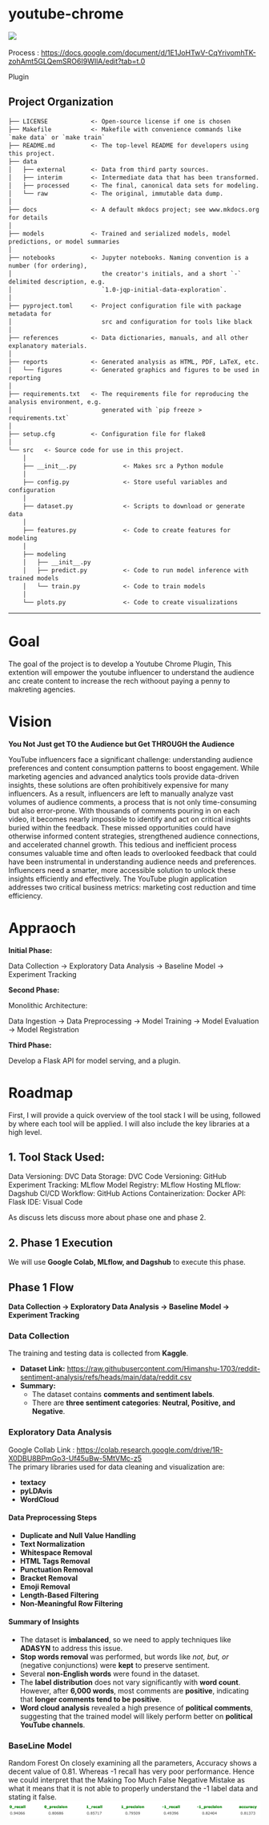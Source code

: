# youtube-chrome

<a target="_blank" href="https://cookiecutter-data-science.drivendata.org/">
    <img src="https://img.shields.io/badge/CCDS-Project%20template-328F97?logo=cookiecutter" />
</a>

Process : https://docs.google.com/document/d/1E1JoHTwV-CqYrivomhTK-zohAmt5GLQemSRO6I9WIlA/edit?tab=t.0

Plugin 

## Project Organization

```
├── LICENSE            <- Open-source license if one is chosen
├── Makefile           <- Makefile with convenience commands like `make data` or `make train`
├── README.md          <- The top-level README for developers using this project.
├── data
│   ├── external       <- Data from third party sources.
│   ├── interim        <- Intermediate data that has been transformed.
│   ├── processed      <- The final, canonical data sets for modeling.
│   └── raw            <- The original, immutable data dump.
│
├── docs               <- A default mkdocs project; see www.mkdocs.org for details
│
├── models             <- Trained and serialized models, model predictions, or model summaries
│
├── notebooks          <- Jupyter notebooks. Naming convention is a number (for ordering),
│                         the creator's initials, and a short `-` delimited description, e.g.
│                         `1.0-jqp-initial-data-exploration`.
│
├── pyproject.toml     <- Project configuration file with package metadata for 
│                         src and configuration for tools like black
│
├── references         <- Data dictionaries, manuals, and all other explanatory materials.
│
├── reports            <- Generated analysis as HTML, PDF, LaTeX, etc.
│   └── figures        <- Generated graphics and figures to be used in reporting
│
├── requirements.txt   <- The requirements file for reproducing the analysis environment, e.g.
│                         generated with `pip freeze > requirements.txt`
│
├── setup.cfg          <- Configuration file for flake8
│
└── src   <- Source code for use in this project.
    │
    ├── __init__.py             <- Makes src a Python module
    │
    ├── config.py               <- Store useful variables and configuration
    │
    ├── dataset.py              <- Scripts to download or generate data
    │
    ├── features.py             <- Code to create features for modeling
    │
    ├── modeling                
    │   ├── __init__.py 
    │   ├── predict.py          <- Code to run model inference with trained models          
    │   └── train.py            <- Code to train models
    │
    └── plots.py                <- Code to create visualizations
```

--------

# Goal
The goal of the project is to develop a Youtube Chrome Plugin, This extention will empower the youtube influencer to understand the audience anc create content to increase the rech withoout paying a penny to makreting agencies. 

# Vision 
**You Not Just get TO the Audience but Get THROUGH the Audience**

YouTube influencers face a significant challenge: understanding audience preferences and content consumption patterns to boost engagement. While marketing agencies and advanced analytics tools provide data-driven insights, these solutions are often prohibitively expensive for many influencers.
As a result, influencers are left to manually analyze vast volumes of audience comments, a process that is not only time-consuming but also error-prone. With thousands of comments pouring in on each video, it becomes nearly impossible to identify and act on critical insights buried within the feedback. These missed opportunities could have otherwise informed content strategies, strengthened audience connections, and accelerated channel growth.
This tedious and inefficient process consumes valuable time and often leads to overlooked feedback that could have been instrumental in understanding audience needs and preferences. Influencers need a smarter, more accessible solution to unlock these insights efficiently and effectively.
The YouTube plugin application addresses two critical business metrics: marketing cost reduction and time efficiency.


# Appraoch 

**Initial Phase:**

Data Collection → Exploratory Data Analysis → Baseline Model → Experiment Tracking

**Second Phase:**

Monolithic Architecture:

Data Ingestion → Data Preprocessing → Model Training → Model Evaluation → Model Registration

**Third Phase:**

Develop a Flask API for model serving, and a plugin.


# Roadmap

First, I will provide a quick overview of the tool stack I will be using, followed by where each tool will be applied. I will also include the key libraries at a high level.

## 1. Tool Stack Used:

Data Versioning: DVC
Data Storage: DVC
Code Versioning: GitHub
Experiment Tracking: MLflow
Model Registry: MLflow
Hosting MLflow: Dagshub
CI/CD Workflow: GitHub Actions
Containerization: Docker
API: Flask
IDE: Visual Code

As discuss lets discuss more about phase one and phase 2.

## 2. Phase 1 Execution  

We will use **Google Colab, MLflow, and Dagshub** to execute this phase.  

## Phase 1 Flow  
**Data Collection → Exploratory Data Analysis → Baseline Model → Experiment Tracking**  

### Data Collection  
The training and testing data is collected from **Kaggle**.  

- **Dataset Link:** https://raw.githubusercontent.com/Himanshu-1703/reddit-sentiment-analysis/refs/heads/main/data/reddit.csv  
- **Summary:**  
  - The dataset contains **comments and sentiment labels**.  
  - There are **three sentiment categories**: **Neutral, Positive, and Negative**.  

### Exploratory Data Analysis
Google Collab Link : https://colab.research.google.com/drive/1R-X0DBU8BPmGo3-Uf45uBw-5MtVMc-z5  
The primary libraries used for data cleaning and visualization are:  
- **textacy**  
- **pyLDAvis**  
- **WordCloud**  

#### Data Preprocessing Steps  
- **Duplicate and Null Value Handling**  
- **Text Normalization**  
- **Whitespace Removal**  
- **HTML Tags Removal**  
- **Punctuation Removal**  
- **Bracket Removal**  
- **Emoji Removal**  
- **Length-Based Filtering**  
- **Non-Meaningful Row Filtering**  

#### Summary of Insights  
- The dataset is **imbalanced**, so we need to apply techniques like **ADASYN** to address this issue.  
- **Stop words removal** was performed, but words like *not, but, or* (negative conjunctions) were **kept** to preserve sentiment.  
- Several **non-English words** were found in the dataset.  
- The **label distribution** does not vary significantly with **word count**. However, after **6,000 words**, most comments are **positive**, indicating that **longer comments tend to be positive**.  
- **Word cloud analysis** revealed a high presence of **political comments**, suggesting that the trained model will likely perform better on **political YouTube channels**.  

### BaseLine Model
Random Forest
On closely examining all the parameters, Accuracy shows a decent value of 0.81.
Whereas -1 recall has very poor performance. Hence we could interpret that the Making Too Much False Negative Mistake as what it means that it is not able to properly understand the -1 label data and stating it false. 
![Alt Text](images/baselinemodel.png)